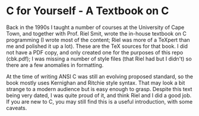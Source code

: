 # C for Yourself - A Textbook on C

Back in the 1990s I taught a number of courses at the University of Cape Town, and together with Prof. Riel Smit, wrote the in-house
textbook on C programming (I wrote most of the content; Riel was more of a TeXpert than me and polished it up a lot).
These are the TeX sources for that book. I did not have a PDF copy, and only created one for the purposes of 
this repo (cbk.pdf); I was missing a number of style files (that Riel had but I didn't) so there are a few anomalies in formatting.

At the time of writing ANSI C was still an evolving proposed standard, so the book mostly uses Kernighan and Ritchie style syntax.
That may look a bit strange to a modern audience but is easy enough to grasp. Despite this text being very dated, I was quite proud
of it, and think Riel and I did a good job. If you are new to C, you may still find this is a useful introduction, with some caveats.
